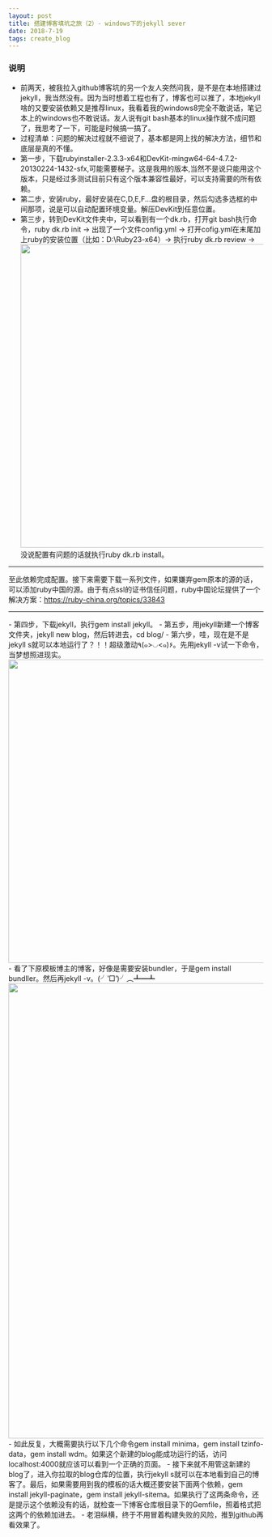 ```yaml
---
layout: post
title: 搭建博客填坑之旅（2）- windows下的jekyll sever
date: 2018-7-19
tags: create_blog
---
```

### 说明
 - 前两天，被我拉入github博客坑的另一个友人突然问我，是不是在本地搭建过jekyll，我当然没有。因为当时想着工程也有了，博客也可以推了，本地jekyll啥的又要安装依赖又是推荐linux，我看着我的windows8完全不敢说话，笔记本上的windows也不敢说话。友人说有git bash基本的linux操作就不成问题了，我思考了一下，可能是时候搞一搞了。
 - 过程清单：问题的解决过程就不细说了，基本都是网上找的解决方法，细节和底层是真的不懂。
 - 第一步，下载rubyinstaller-2.3.3-x64和DevKit-mingw64-64-4.7.2-20130224-1432-sfx,可能需要梯子。这是我用的版本,当然不是说只能用这个版本，只是经过多测试目前只有这个版本兼容性最好，可以支持需要的所有依赖。
 - 第二步，安装ruby，最好安装在C,D,E,F...盘的根目录，然后勾选多选框的中间那项，说是可以自动配置环境变量。解压DevKit到任意位置。
 - 第三步，转到DevKit文件夹中，可以看到有一个dk.rb，打开git bash执行命令，ruby dk.rb init -> 出现了一个文件config.yml -> 打开cofig.yml在末尾加上ruby的安装位置（比如：D:\Ruby23-x64）-> 执行ruby dk.rb review -> <img src='https://dawn1432.github.io\images\搭建博客填坑之旅\ruby_review.png' align='margin-left' style=' width:600px;height:600 px'/>没说配置有问题的话就执行ruby dk.rb install。
<hr>
至此依赖完成配置。接下来需要下载一系列文件，如果嫌弃gem原本的源的话，可以添加ruby中国的源。由于有点ssl的证书信任问题，ruby中国论坛提供了一个解决方案：<a href="https://ruby-china.org/topics/33843" target="_blank">https://ruby-china.org/topics/33843</a>
<hr> 
 - 第四步，下载jekyll，执行gem install jekyll。
 - 第五步，用jekyll新建一个博客文件夹，jekyll new blog，然后转进去，cd blog/
 - 第六步，哇，现在是不是jekyll s就可以本地运行了？！！超级激动٩(๑>◡<๑)۶。先用jekyll -v试一下命令，当梦想照进现实。<img src='https://dawn1432.github.io\images\搭建博客填坑之旅\bundler_error.png' align='margin-left' style=' width:600px;height:600 px'/>
 - 看了下原模板博主的博客，好像是需要安装bundler，于是gem install bundller。然后再jekyll -v。(╯‵□′)╯︵┻━┻<img src='https://dawn1432.github.io\images\搭建博客填坑之旅\minima_error.png' align='margin-left' style=' width:900px;height:900 px'/>
 - 如此反复，大概需要执行以下几个命令gem install minima，gem install tzinfo-data，gem install wdm。如果这个新建的blog能成功运行的话，访问localhost:4000就应该可以看到一个正确的页面。
 - 接下来就不用管这新建的blog了，进入你拉取的blog仓库的位置，执行jekyll s就可以在本地看到自己的博客了。最后，如果需要用到我的模板的话大概还要安装下面两个依赖，gem install jekyll-paginate，gem install jekyll-sitema。如果执行了这两条命令，还是提示这个依赖没有的话，就检查一下博客仓库根目录下的Gemfile，照着格式把这两个的依赖加进去。
 - 老泪纵横，终于不用冒着构建失败的风险，推到github再看效果了。